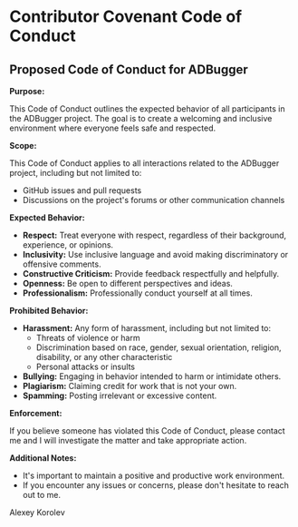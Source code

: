 # Contributor Covenant Code of Conduct

## **Proposed Code of Conduct for ADBugger**

**Purpose:**

This Code of Conduct outlines the expected behavior of all participants in the ADBugger project. The goal is to create a welcoming and inclusive environment where everyone feels safe and respected.

**Scope:**

This Code of Conduct applies to all interactions related to the ADBugger project, including but not limited to:

* GitHub issues and pull requests
* Discussions on the project's forums or other communication channels

**Expected Behavior:**

* **Respect:** Treat everyone with respect, regardless of their background, experience, or opinions.
* **Inclusivity:** Use inclusive language and avoid making discriminatory or offensive comments.
* **Constructive Criticism:** Provide feedback respectfully and helpfully.
* **Openness:** Be open to different perspectives and ideas.
* **Professionalism:** Professionally conduct yourself at all times.

**Prohibited Behavior:**

* **Harassment:** Any form of harassment, including but not limited to:
  * Threats of violence or harm
  * Discrimination based on race, gender, sexual orientation, religion, disability, or any other characteristic
  * Personal attacks or insults
* **Bullying:** Engaging in behavior intended to harm or intimidate others.
* **Plagiarism:** Claiming credit for work that is not your own.
* **Spamming:** Posting irrelevant or excessive content.

**Enforcement:**

If you believe someone has violated this Code of Conduct, please contact me and I will investigate the matter and take appropriate action.

**Additional Notes:**

* It's important to maintain a positive and productive work environment. 
* If you encounter any issues or concerns, please don't hesitate to reach out to me.

Alexey Korolev
